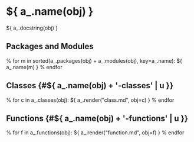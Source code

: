 # ${ a_.name(obj) }

${ a_.docstring(obj) }

## Packages and Modules
% for m in sorted(a_.packages(obj) + a_.modules(obj), key=a_.name):
${ a_.name(m) }
% endfor

## Classes {#${ a_.name(obj) + '-classes' | u }}
% for c in a_.classes(obj):
${ a_.render("class.md", obj=c) }
% endfor

## Functions {#${ a_.name(obj) + '-functions' | u }}
% for f in a_.functions(obj):
${ a_.render("function.md", obj=f) }
% endfor
